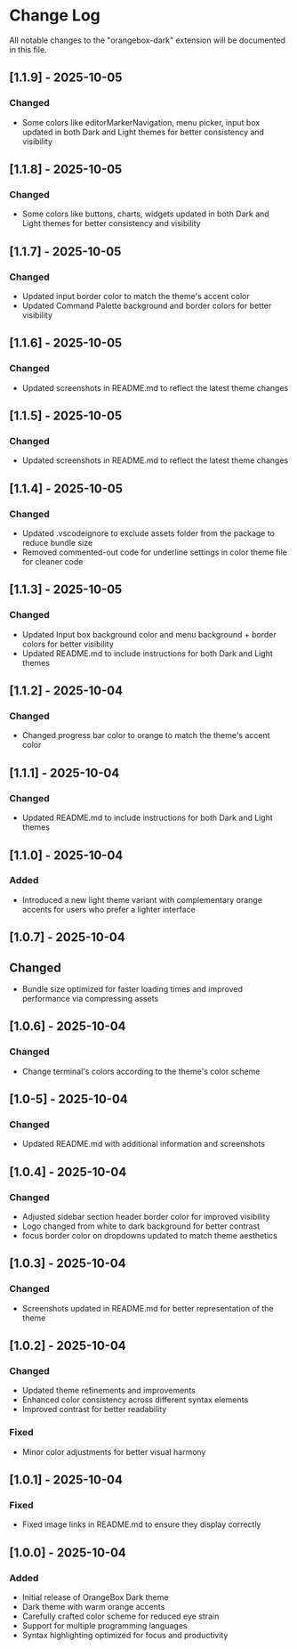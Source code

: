 # Change Log

All notable changes to the "orangebox-dark" extension will be documented in this file.

## [1.1.9] - 2025-10-05

### Changed
- Some colors like editorMarkerNavigation, menu picker, input box updated in both Dark and Light themes for better consistency and visibility

## [1.1.8] - 2025-10-05

### Changed
- Some colors like buttons, charts, widgets updated in both Dark and Light themes for better consistency and visibility

## [1.1.7] - 2025-10-05

### Changed
- Updated input border color to match the theme's accent color
- Updated Command Palette background and border colors for better visibility

## [1.1.6] - 2025-10-05

### Changed
- Updated screenshots in README.md to reflect the latest theme changes

## [1.1.5] - 2025-10-05

### Changed
- Updated screenshots in README.md to reflect the latest theme changes

## [1.1.4] - 2025-10-05

### Changed
- Updated .vscodeignore to exclude assets folder from the package to reduce bundle size
- Removed commented-out code for underline settings in color theme file for cleaner code

## [1.1.3] - 2025-10-05

### Changed
- Updated Input box background color and menu background + border colors for better visibility
- Updated README.md to include instructions for both Dark and Light themes

## [1.1.2] - 2025-10-04

### Changed
- Changed progress bar color to orange to match the theme's accent color

## [1.1.1] - 2025-10-04

### Changed
- Updated README.md to include instructions for both Dark and Light themes

## [1.1.0] - 2025-10-04

### Added
- Introduced a new light theme variant with complementary orange accents for users who prefer a lighter interface

## [1.0.7] - 2025-10-04

## Changed
- Bundle size optimized for faster loading times and improved performance via compressing assets

## [1.0.6] - 2025-10-04

### Changed
- Change terminal's colors according to the theme's color scheme

## [1.0-5] - 2025-10-04

### Changed
- Updated README.md with additional information and screenshots

## [1.0.4] - 2025-10-04

### Changed
- Adjusted sidebar section header border color for improved visibility
- Logo changed from white to dark background for better contrast
- focus border color on dropdowns updated to match theme aesthetics


## [1.0.3] - 2025-10-04

### Changed
- Screenshots updated in README.md for better representation of the theme


## [1.0.2] - 2025-10-04

### Changed
- Updated theme refinements and improvements
- Enhanced color consistency across different syntax elements
- Improved contrast for better readability

### Fixed
- Minor color adjustments for better visual harmony

## [1.0.1] - 2025-10-04

### Fixed
- Fixed image links in README.md to ensure they display correctly

## [1.0.0] - 2025-10-04

### Added
- Initial release of OrangeBox Dark theme
- Dark theme with warm orange accents
- Carefully crafted color scheme for reduced eye strain
- Support for multiple programming languages
- Syntax highlighting optimized for focus and productivity
